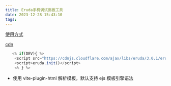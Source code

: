 ```yaml
---
title: Eruda手机调试面板工具
date: 2023-12-28 15:43:10
tags:
---
```


[使用方式](https://github.com/liriliri/eruda)

[cdn](https://cdnjs.com/)

```js
   <% if(DEV){ %>
    <script src="https://cdnjs.cloudflare.com/ajax/libs/eruda/3.0.1/eruda.min.js"></script>
    <script>eruda.init()</script>
    <% } %>
```
* 使用 vite-plugin-html 解析模板，默认支持 ejs 模板引擎语法